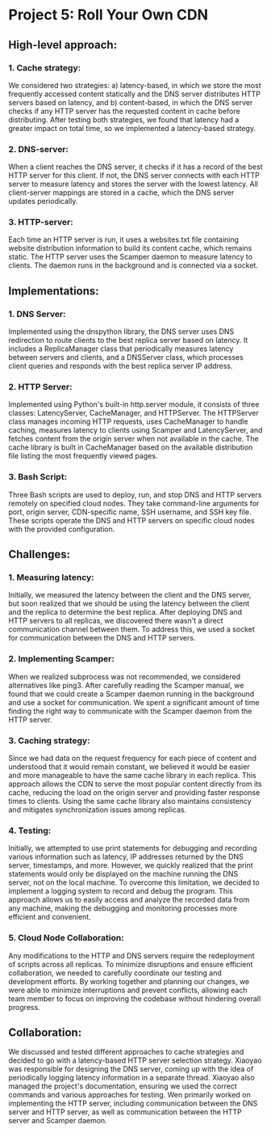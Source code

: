 # Project 5: Roll Your Own CDN
## High-level approach:

### 1. Cache strategy: 
We considered two strategies: a) latency-based, in which we store the most frequently accessed content statically and the DNS server distributes HTTP servers based on latency, and b) content-based, in which the DNS server checks if any HTTP server has the requested content in cache before distributing. After testing both strategies, we found that latency had a greater impact on total time, so we implemented a latency-based strategy.

### 2. DNS-server: 
When a client reaches the DNS server, it checks if it has a record of the best HTTP server for this client. If not, the DNS server connects with each HTTP server to measure latency and stores the server with the lowest latency. All client-server mappings are stored in a cache, which the DNS server updates periodically.

### 3. HTTP-server: 
Each time an HTTP server is run, it uses a websites.txt file containing website distribution information to build its content cache, which remains static. The HTTP server uses the Scamper daemon to measure latency to clients. The daemon runs in the background and is connected via a socket.
    
## Implementations:

### 1. DNS Server: 
Implemented using the dnspython library, the DNS server uses DNS redirection to route clients to the best replica server based on latency. It includes a ReplicaManager class that periodically measures latency between servers and clients, and a DNSServer class, which processes client queries and responds with the best replica server IP address.

### 2. HTTP Server: 
Implemented using Python's built-in http.server module, it consists of three classes: LatencyServer, CacheManager, and HTTPServer. The HTTPServer class manages incoming HTTP requests, uses CacheManager to handle caching, measures latency to clients using Scamper and LatencyServer, and fetches content from the origin server when not available in the cache. The cache library is built in CacheManager based on the available distribution file listing the most frequently viewed pages.

### 3. Bash Script: 
Three Bash scripts are used to deploy, run, and stop DNS and HTTP servers remotely on specified cloud nodes. They take command-line arguments for port, origin server, CDN-specific name, SSH username, and SSH key file. These scripts operate the DNS and HTTP servers on specific cloud nodes with the provided configuration.

## Challenges:

### 1. Measuring latency: 
Initially, we measured the latency between the client and the DNS server, but soon realized that we should be using the latency between the client and the replica to determine the best replica. After deploying DNS and HTTP servers to all replicas, we discovered there wasn't a direct communication channel between them. To address this, we used a socket for communication between the DNS and HTTP servers.

### 2. Implementing Scamper: 
When we realized subprocess was not recommended, we considered alternatives like ping3. After carefully reading the Scamper manual, we found that we could create a Scamper daemon running in the background and use a socket for communication. We spent a significant amount of time finding the right way to communicate with the Scamper daemon from the HTTP server.

### 3. Caching strategy: 
Since we had data on the request frequency for each piece of content and understood that it would remain constant, we believed it would be easier and more manageable to have the same cache library in each replica. This approach allows the CDN to serve the most popular content directly from its cache, reducing the load on the origin server and providing faster response times to clients. Using the same cache library also maintains consistency and mitigates synchronization issues among replicas.

### 4. Testing: 
Initially, we attempted to use print statements for debugging and recording various information such as latency, IP addresses returned by the DNS server, timestamps, and more. However, we quickly realized that the print statements would only be displayed on the machine running the DNS server, not on the local machine. To overcome this limitation, we decided to implement a logging system to record and debug the program. This approach allows us to easily access and analyze the recorded data from any machine, making the debugging and monitoring processes more efficient and convenient.

### 5. Cloud Node Collaboration: 
Any modifications to the HTTP and DNS servers require the redeployment of scripts across all replicas. To minimize disruptions and ensure efficient collaboration, we needed to carefully coordinate our testing and development efforts. By working together and planning our changes, we were able to minimize interruptions and prevent conflicts, allowing each team member to focus on improving the codebase without hindering overall progress.

## Collaboration:
We discussed and tested different approaches to cache strategies and decided to go with a latency-based HTTP server selection strategy. Xiaoyao was responsible for designing the DNS server, coming up with the idea of periodically logging latency information in a separate thread. Xiaoyao also managed the project's documentation, ensuring we used the correct commands and various approaches for testing. Wen primarily worked on implementing the HTTP server, including communication between the DNS server and HTTP server, as well as communication between the HTTP server and Scamper daemon.
